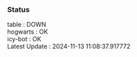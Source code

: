 ### Status


table : DOWN  
hogwarts : OK  
icy-bot : OK  
Latest Update : 2024-11-13 11:08:37.917772
